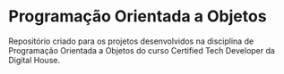 # Programação Orientada a Objetos
Repositório criado para os projetos desenvolvidos na disciplina de Programação Orientada a Objetos do curso Certified Tech Developer da Digital House.